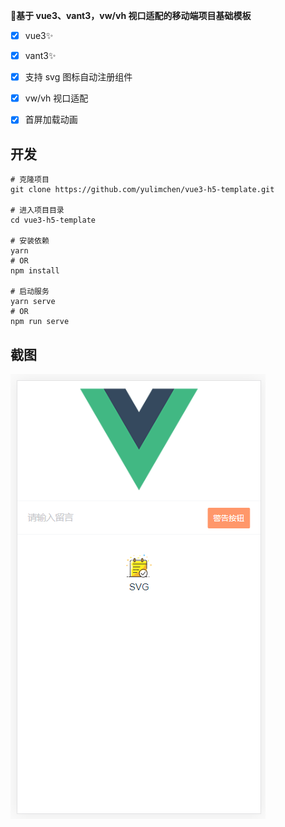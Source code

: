  **🌱基于 vue3、vant3，vw/vh 视口适配的移动端项目基础模板**

- [x] vue3✨
- [x] vant3✨
- [x] 支持 svg 图标自动注册组件
- [x] vw/vh 视口适配
- [x] 首屏加载动画



## 开发

```shell
# 克隆项目
git clone https://github.com/yulimchen/vue3-h5-template.git

# 进入项目目录
cd vue3-h5-template

# 安装依赖
yarn
# OR
npm install

# 启动服务
yarn serve
# OR
npm run serve
```



## 截图

![](medias/Snipaste_2021-02-10_16-55-20-1612947452040.png)